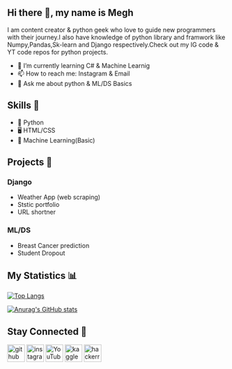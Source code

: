 ## Hi there 👋, my name is Megh

I am content creator & python geek who love to guide new programmers with their journey.I also have knowledge of python library and framwork like Numpy,Pandas,Sk-learn and
Django respectively.Check out my IG code & YT code repos for python projects.

- 🌱 I’m currently learning C# & Machine Learnig 
- 📫 How to reach me: Instagram & Email 
- 💬 Ask me about python & ML/DS Basics

## Skills 🤹
- 🐍 Python
- 🖥️ HTML/CSS
- 🤖 Machine Learning(Basic)

## Projects 💪
### Django
- Weather App (web scraping)
- Ststic portfolio
- URL shortner
### ML/DS
- Breast Cancer prediction
- Student Dropout

## My Statistics 📊
[![Top Langs](https://github-readme-stats.vercel.app/api/top-langs/?username=Meghpatel11)](https://github.com/anuraghazra/github-readme-stats)

[![Anurag's GitHub stats](https://github-readme-stats.vercel.app/api?username=Meghpatel11)](https://github.com/Meghpatel11/github-readme-stats)

## Stay Connected 🔗
[<img src='https://cdn.jsdelivr.net/npm/simple-icons@3.0.1/icons/github.svg' alt='github' height='40'>](https://github.com/Meghpatel11)    [<img src='https://cdn.jsdelivr.net/npm/simple-icons@3.0.1/icons/instagram.svg' alt='instagram' height='40'>](https://www.instagram.com/_ace.python_/)  [<img src='https://cdn.jsdelivr.net/npm/simple-icons@3.0.1/icons/youtube.svg' alt='YouTube' height='40'>](https://youtube.com/channel/UCskSK0XiJEeQwW_Ghq0Kv-Q)  [<img src='https://cdn.jsdelivr.net/npm/simple-icons@3.0.1/icons/kaggle.svg' alt='kaggle' height='40'>](https://www.kaggle.com/patelmegh)  [<img src='https://cdn.jsdelivr.net/npm/simple-icons@3.0.1/icons/hackerrank.svg' alt='hackerrank' height='40'>](https://www.hackerrank.com/megh922001)  
